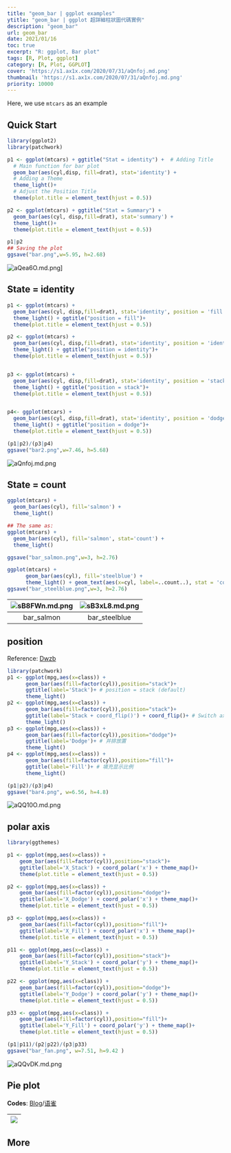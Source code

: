 ```yaml
---
title: "geom_bar | ggplot examples"
ytitle: "geom_bar | ggplot 超詳細柱狀圖代碼實例"
description: "geom_bar"
url: geom_bar
date: 2021/01/16
toc: true
excerpt: "R: ggplot, Bar plot"
tags: [R, Plot, ggplot]
category: [R, Plot, GGPLOT]
cover: 'https://s1.ax1x.com/2020/07/31/aQnfoj.md.png'
thumbnail: 'https://s1.ax1x.com/2020/07/31/aQnfoj.md.png'
priority: 10000
---
```


Here, we use `mtcars` as an example
## Quick Start
```r
library(ggplot2)
library(patchwork)

p1 <- ggplot(mtcars) + ggtitle("Stat = identity") +  # Adding Title
  # Main function for bar plot
  geom_bar(aes(cyl,disp, fill=drat), stat='identity') +
  # Adding a Theme
  theme_light()+
  # Adjust the Position Title
  theme(plot.title = element_text(hjust = 0.5))

p2 <- ggplot(mtcars) + ggtitle("Stat = Summary") +
  geom_bar(aes(cyl, disp,fill=drat), stat='summary') +
  theme_light()+
  theme(plot.title = element_text(hjust = 0.5))

p1|p2
## Saving the plot
ggsave("bar.png",w=5.95, h=2.68)
```

![aQea6O.md.png](https://s1.ax1x.com/2020/07/31/aQea6O.md.png)]


## State = identity
```r
p1 <- ggplot(mtcars) +
  geom_bar(aes(cyl, disp,fill=drat), stat='identity', position = 'fill') +
  theme_light() + ggtitle("position = fill")+
  theme(plot.title = element_text(hjust = 0.5))

p2 <- ggplot(mtcars) +
  geom_bar(aes(cyl, disp,fill=drat), stat='identity', position = 'identity') +
  theme_light() + ggtitle("position = identity")+
  theme(plot.title = element_text(hjust = 0.5))


p3 <- ggplot(mtcars) +
  geom_bar(aes(cyl, disp,fill=drat), stat='identity', position = 'stack') +
  theme_light() + ggtitle("position = stack")+
  theme(plot.title = element_text(hjust = 0.5))


p4<- ggplot(mtcars) +
  geom_bar(aes(cyl, disp,fill=drat), stat='identity', position = 'dodge') +
  theme_light() + ggtitle("position = dodge")+
  theme(plot.title = element_text(hjust = 0.5))

(p1|p2)/(p3|p4)
ggsave("bar2.png",w=7.46, h=5.68)
```
![aQnfoj.md.png](https://s1.ax1x.com/2020/07/31/aQnfoj.md.png)


## State = count
```r
ggplot(mtcars) +
  geom_bar(aes(cyl), fill='salmon') +
  theme_light()

## The same as:
ggplot(mtcars) +
  geom_bar(aes(cyl), fill='salmon', stat='count') +
  theme_light()

ggsave("bar_salmon.png",w=3, h=2.76)

ggplot(mtcars) +
      geom_bar(aes(cyl), fill='steelblue') +
      theme_light() + geom_text(aes(x=cyl, label=..count..), stat = 'count', vjust = - 0.2)
ggsave("bar_steelblue.png",w=3, h=2.76)
```
|![sB8FWn.md.png](https://s3.ax1x.com/2021/01/16/sB8FWn.md.png)|![sB3xL8.md.png](https://s3.ax1x.com/2021/01/15/sB3xL8.md.png)|
|:--:|:--:|
|bar_salmon|bar_steelblue|

## position
Reference: [Dwzb](https://zhuanlan.zhihu.com/p/27093478)
```r
library(patchwork)
p1 <- ggplot(mpg,aes(x=class)) +
      geom_bar(aes(fill=factor(cyl)),position="stack")+
      ggtitle(label='Stack')+ # position = stack (default)
      theme_light()
p2 <- ggplot(mpg,aes(x=class)) +
      geom_bar(aes(fill=factor(cyl)),position="stack")+
      ggtitle(label='Stack + coord_flip()') + coord_flip()+ # Switch axis
      theme_light()
p3 <- ggplot(mpg,aes(x=class)) +
      geom_bar(aes(fill=factor(cyl)),position="dodge")+
      ggtitle(label='Dodge')+ # 并排放置
      theme_light()
p4 <- ggplot(mpg,aes(x=class)) +
      geom_bar(aes(fill=factor(cyl)),position="fill")+
      ggtitle(label='Fill')+ # 填充显示比例
      theme_light()

(p1|p2)/(p3|p4)
ggsave("bar4.png", w=6.56, h=4.8)
```

![aQQ10O.md.png](https://s1.ax1x.com/2020/07/31/aQQ10O.md.png)

## polar axis

```r
library(ggthemes)

p1 <- ggplot(mpg,aes(x=class)) +
    geom_bar(aes(fill=factor(cyl)),position="stack")+
    ggtitle(label='X_Stack') + coord_polar('x') + theme_map()+
    theme(plot.title = element_text(hjust = 0.5))

p2 <- ggplot(mpg,aes(x=class)) +
    geom_bar(aes(fill=factor(cyl)),position="dodge")+
    ggtitle(label='X_Dodge') + coord_polar('x') + theme_map()+
    theme(plot.title = element_text(hjust = 0.5))

p3 <- ggplot(mpg,aes(x=class)) +
    geom_bar(aes(fill=factor(cyl)),position="fill")+
    ggtitle(label='X_Fill') + coord_polar('x') + theme_map()+
    theme(plot.title = element_text(hjust = 0.5))

p11 <- ggplot(mpg,aes(x=class)) +
    geom_bar(aes(fill=factor(cyl)),position="stack")+
    ggtitle(label='Y_Stack') + coord_polar('y') + theme_map()+
    theme(plot.title = element_text(hjust = 0.5))

p22 <- ggplot(mpg,aes(x=class)) +
    geom_bar(aes(fill=factor(cyl)),position="dodge")+
    ggtitle(label='Y_Dodge') + coord_polar('y') + theme_map()+
    theme(plot.title = element_text(hjust = 0.5))

p33 <- ggplot(mpg,aes(x=class)) +
    geom_bar(aes(fill=factor(cyl)),position="fill")+
    ggtitle(label='Y_Fill') + coord_polar('y') + theme_map()+
    theme(plot.title = element_text(hjust = 0.5))

(p1|p11)/(p2|p22)/(p3|p33)
ggsave("bar_fan.png", w=7.51, h=9.42 )
```

![aQQvDK.md.png](https://s1.ax1x.com/2020/07/31/aQQvDK.md.png)

## Pie plot

**Codes**: [Blog](https://karobben.github.io/2020/06/18/R/geom_pie/)/[语雀](https://www.yuque.com/liuwenkan/rr/geom_pie)


|![](https://s1.ax1x.com/2020/07/31/aQ18Wd.md.png)|
|:--:|


## More
